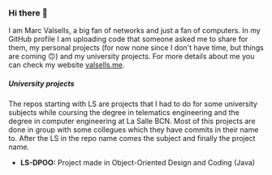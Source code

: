 ### Hi there 👋

I am Marc Valsells, a big fan of networks and just a fan of computers. In my GitHub profile I am uploading code that someone asked me to share for them, my personal projects (for now none since I don't have time, but things are coming 🙃) and my university projects. For more details about me you can check my website [valsells.me](valsells.me).

##### University projects
The repos starting with LS are projects that I had to do for some university subjects while coursing the degree in telematics engineering and the degree in computer engineering at La Salle BCN. Most of this projects are done in group with some collegues which they have commits in their name to. After the LS in the repo name comes the subject and finally the project name.
- **LS-DPOO:** Project made in Object-Oriented Design and Coding (Java)




<!--
**mvalsells/mvalsells** is a ✨ _special_ ✨ repository because its `README.md` (this file) appears on your GitHub profile.

Here are some ideas to get you started:

- 🔭 I’m currently working on ...
- 🌱 I’m currently learning ...
- 👯 I’m looking to collaborate on ...
- 🤔 I’m looking for help with ...
- 💬 Ask me about ...
- 📫 How to reach me: ...
- 😄 Pronouns: ...
- ⚡ Fun fact: ...
-->
